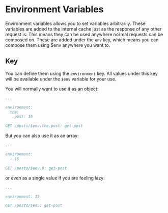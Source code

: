 # Environment Variables

Environment variables allows you to set variables arbitrarily. These variables are added to the internal cache just as the response of any other request is. This means they can be used anywhere normal requests can be composed on. These are added under the `env` key, which means you can compose them using $env anywhere you want to.

## Key
You can define them using the `environment` key. All values under this key will be available under the `$env` variable for your use.

You will normally want to use it as an object:

```yaml
...

environment:
  the:
    post: 15

GET /posts/$env.the.post: get-post
```

But you can also use it as an array:

```yaml
...

environment:
  - 15

GET /posts/$env.0: get-post
```

or even as a single value if you are feeling lazy:

```yaml
...

environment: 15

GET /posts/$env: get-post
```
